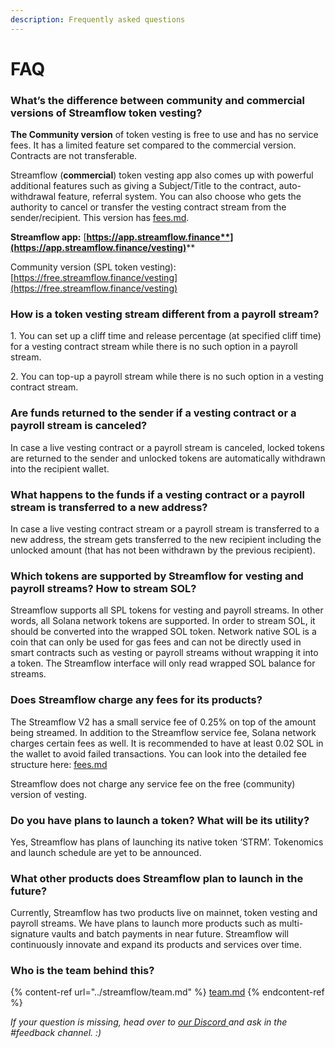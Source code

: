 ```yaml
---
description: Frequently asked questions
---
```


# FAQ

### What’s the difference between community and commercial versions of Streamflow token vesting?

**The Community version** of token vesting is free to use and has no service fees. It has a limited feature set compared to the commercial version. Contracts are not transferable.

Streamflow (**commercial**) token vesting app also comes up with powerful additional features such as giving a Subject/Title to the contract, auto-withdrawal feature, referral system. You can also choose who gets the authority to cancel or transfer the vesting contract stream from the sender/recipient. This version has [fees.md](fees.md "mention").

**Streamflow app:** [**https://app.streamflow.finance**](https://app.streamflow.finance/vesting)****

Community version (SPL token vesting): [https://free.streamflow.finance/vesting](https://free.streamflow.finance/vesting)

### How is a token vesting stream different from a payroll stream?

1\. You can set up a cliff time and release percentage (at specified cliff time) for a vesting contract stream while there is no such option in a payroll stream.

2\. You can top-up a payroll stream while there is no such option in a vesting contract stream.

### Are funds returned to the sender if a vesting contract or a payroll stream is canceled?

In case a live vesting contract or a payroll stream is canceled, locked tokens are returned to the sender and unlocked tokens are automatically withdrawn into the recipient wallet.

### **What happens to the funds if a vesting contract or a payroll stream is transferred to a new address?**

In case a live vesting contract stream or a payroll stream is transferred to a new address, the stream gets transferred to the new recipient including the unlocked amount (that has not been withdrawn by the previous recipient).

### **Which tokens are supported by Streamflow for vesting and payroll streams? How to stream SOL?**

Streamflow supports all SPL tokens for vesting and payroll streams. In other words, all Solana network tokens are supported. In order to stream SOL, it should be converted into the wrapped SOL token. Network native SOL is a coin that can only be used for gas fees and can not be directly used in smart contracts such as vesting or payroll streams without wrapping it into a token. The Streamflow interface will only read wrapped SOL balance for streams.&#x20;

### **Does Streamflow charge any fees for its products?**

The Streamflow V2 has a small service fee of 0.25% on top of the amount being streamed. In addition to the Streamflow service fee, Solana network charges certain fees as well. It is recommended to have at least 0.02 SOL in the wallet to avoid failed transactions. You can look into the detailed fee structure here: [fees.md](fees.md "mention")

Streamflow does not charge any service fee on the free (community) version of vesting.

### Do you have plans to launch a token? What will be its utility?

Yes, Streamflow has plans of launching its native token ‘STRM’. Tokenomics and launch schedule are yet to be announced.&#x20;

### **What other products does Streamflow plan to launch in the future?**

Currently, Streamflow has two products live on mainnet, token vesting and payroll streams. We have plans to launch more products such as multi-signature vaults and batch payments in near future. Streamflow will continuously innovate and expand its products and services over time.

### **Who is the team behind this?**

{% content-ref url="../streamflow/team.md" %}
[team.md](../streamflow/team.md)
{% endcontent-ref %}



_If your question is missing, head over to_ [_our Discord_ ](https://discord.gg/jHa4Q9vAwD)_and ask in the #feedback channel. :)_
